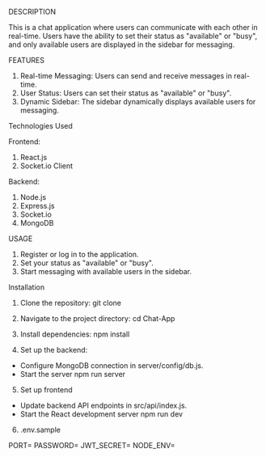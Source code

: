 DESCRIPTION

This is a chat application where users can communicate with each other in real-time. Users have the ability to set their status as "available" or "busy", and only available users are displayed in the sidebar for messaging.

FEATURES

1. Real-time Messaging: Users can send and receive messages in real-time.
2. User Status: Users can set their status as "available" or "busy".
3. Dynamic Sidebar: The sidebar dynamically displays available users for messaging.

Technologies Used

Frontend:

1. React.js
2. Socket.io Client

Backend:

1. Node.js
2. Express.js
3. Socket.io
4. MongoDB 

USAGE

1. Register or log in to the application.
2. Set your status as "available" or "busy".
3. Start messaging with available users in the sidebar.

Installation

1. Clone the repository:
git clone <repository-url>

2. Navigate to the project directory:
cd Chat-App

3. Install dependencies:
npm install

4. Set up the backend:
- Configure MongoDB connection in server/config/db.js.
- Start the server
npm run server

5. Set up frontend
- Update backend API endpoints in src/api/index.js.
- Start the React development server
npm run dev

6. .env.sample

PORT=
PASSWORD=
JWT_SECRET=
NODE_ENV=





